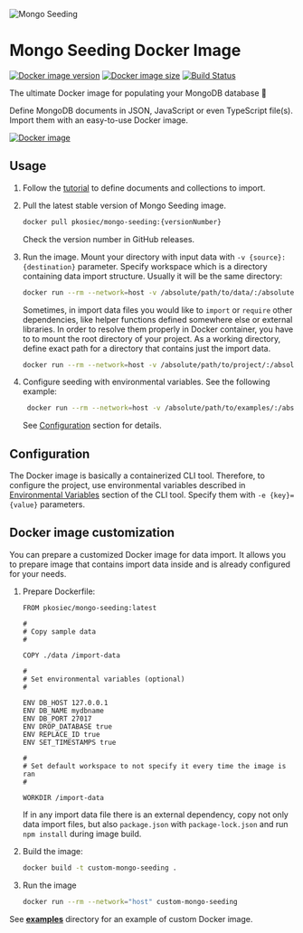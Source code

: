 ![Mongo Seeding](https://raw.githubusercontent.com/pkosiec/mongo-seeding/main/docs/assets/logo.png)

# Mongo Seeding Docker Image

[![Docker image version](https://images.microbadger.com/badges/version/pkosiec/mongo-seeding.svg)](https://microbadger.com/images/pkosiec/mongo-seeding)
[![Docker image size](https://images.microbadger.com/badges/image/pkosiec/mongo-seeding.svg)](https://microbadger.com/images/pkosiec/mongo-seeding)
[![Build Status](https://travis-ci.org/pkosiec/mongo-seeding.svg?branch=main)](https://travis-ci.org/pkosiec/mongo-seeding)

The ultimate Docker image for populating your MongoDB database :rocket: 

Define MongoDB documents in JSON, JavaScript or even TypeScript file(s). Import them with an easy-to-use Docker image.

[![Docker image](http://dockeri.co/image/pkosiec/mongo-seeding)](https://hub.docker.com/r/pkosiec/mongo-seeding/)

## Usage

1. Follow the [tutorial](../docs/import-data-definition.md) to define documents and collections to import.
1. Pull the latest stable version of Mongo Seeding image.

    ```bash
    docker pull pkosiec/mongo-seeding:{versionNumber}
    ```

    Check the version number in GitHub releases.

1. Run the image. Mount your directory with input data with `-v {source}:{destination}` parameter. Specify workspace which is a directory containing data import structure. Usually it will be the same directory:

    ```bash
    docker run --rm --network=host -v /absolute/path/to/data/:/absolute/path/to/data/ -w /absolute/path/to/data pkosiec/mongo-seeding
    ```

    Sometimes, in import data files you would like to `import` or `require` other dependencies, like helper functions defined somewhere else or external libraries. In order to resolve them properly in Docker container, you have to to mount the root directory of your project. As a  working directory, define exact path for a directory that contains just the import data.

     ```bash
    docker run --rm --network=host -v /absolute/path/to/project/:/absolute/path/to/project -w /absolute/path/to/project/import-data/ pkosiec/mongo-seeding
    ```

1. Configure seeding with environmental variables. See the following example:

    ```bash
     docker run --rm --network=host -v /absolute/path/to/examples/:/absolute/path/to/data/ -w /absolute/path/to/data/ -e DB_URI='mongodb://127.0.0.1:27017/mydbname' -e DROP_DATABASE=true pkosiec/mongo-seeding
     ```

    See [Configuration](#configuration) section for details.

## Configuration

The Docker image is basically a containerized CLI tool. Therefore, to configure the project, use environmental variables described in [Environmental Variables](../cli/README.md#environmental-variables) section of the CLI tool. Specify them with `-e {key}={value}` parameters.

## Docker image customization

You can prepare a customized Docker image for data import. It allows you to prepare image that contains import data inside and is already configured for your needs.

1. Prepare Dockerfile:

    ```
    FROM pkosiec/mongo-seeding:latest

    #
    # Copy sample data
    #

    COPY ./data /import-data

    #
    # Set environmental variables (optional)
    #

    ENV DB_HOST 127.0.0.1
    ENV DB_NAME mydbname
    ENV DB_PORT 27017
    ENV DROP_DATABASE true
    ENV REPLACE_ID true
    ENV SET_TIMESTAMPS true

    #
    # Set default workspace to not specify it every time the image is ran
    #

    WORKDIR /import-data
    ```

    If in any import data file there is an external dependency, copy not only data import files, but also `package.json` with `package-lock.json` and run `npm install` during image build.

1. Build the image:

    ```bash
    docker build -t custom-mongo-seeding .
    ```

1. Run the image

    ```bash
    docker run --rm --network="host" custom-mongo-seeding
    ```

See [**examples**](../examples) directory for an example of custom Docker image. 